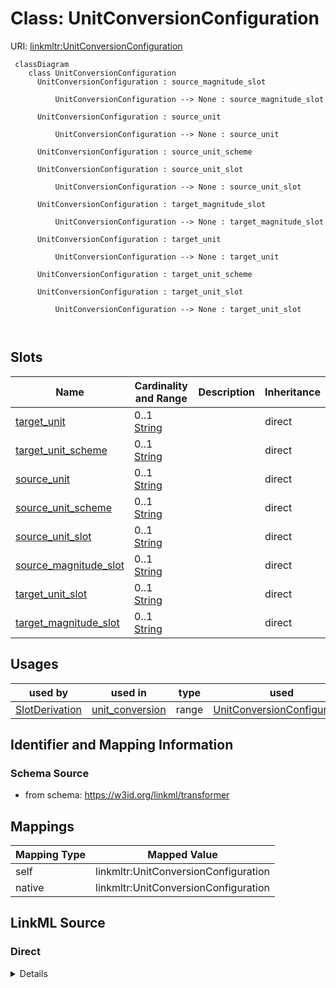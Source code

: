 

# Class: UnitConversionConfiguration



URI: [linkmltr:UnitConversionConfiguration](https://w3id.org/linkml/transformer/UnitConversionConfiguration)




```mermaid
 classDiagram
    class UnitConversionConfiguration
      UnitConversionConfiguration : source_magnitude_slot
        
          UnitConversionConfiguration --> None : source_magnitude_slot
        
      UnitConversionConfiguration : source_unit
        
          UnitConversionConfiguration --> None : source_unit
        
      UnitConversionConfiguration : source_unit_scheme
        
      UnitConversionConfiguration : source_unit_slot
        
          UnitConversionConfiguration --> None : source_unit_slot
        
      UnitConversionConfiguration : target_magnitude_slot
        
          UnitConversionConfiguration --> None : target_magnitude_slot
        
      UnitConversionConfiguration : target_unit
        
          UnitConversionConfiguration --> None : target_unit
        
      UnitConversionConfiguration : target_unit_scheme
        
      UnitConversionConfiguration : target_unit_slot
        
          UnitConversionConfiguration --> None : target_unit_slot
        
      
```




<!-- no inheritance hierarchy -->


## Slots

| Name | Cardinality and Range | Description | Inheritance |
| ---  | --- | --- | --- |
| [target_unit](target_unit.md) | 0..1 <br/> [String](String.md) |  | direct |
| [target_unit_scheme](target_unit_scheme.md) | 0..1 <br/> [String](String.md) |  | direct |
| [source_unit](source_unit.md) | 0..1 <br/> [String](String.md) |  | direct |
| [source_unit_scheme](source_unit_scheme.md) | 0..1 <br/> [String](String.md) |  | direct |
| [source_unit_slot](source_unit_slot.md) | 0..1 <br/> [String](String.md) |  | direct |
| [source_magnitude_slot](source_magnitude_slot.md) | 0..1 <br/> [String](String.md) |  | direct |
| [target_unit_slot](target_unit_slot.md) | 0..1 <br/> [String](String.md) |  | direct |
| [target_magnitude_slot](target_magnitude_slot.md) | 0..1 <br/> [String](String.md) |  | direct |





## Usages

| used by | used in | type | used |
| ---  | --- | --- | --- |
| [SlotDerivation](SlotDerivation.md) | [unit_conversion](unit_conversion.md) | range | [UnitConversionConfiguration](UnitConversionConfiguration.md) |






## Identifier and Mapping Information







### Schema Source


* from schema: https://w3id.org/linkml/transformer





## Mappings

| Mapping Type | Mapped Value |
| ---  | ---  |
| self | linkmltr:UnitConversionConfiguration |
| native | linkmltr:UnitConversionConfiguration |





## LinkML Source

<!-- TODO: investigate https://stackoverflow.com/questions/37606292/how-to-create-tabbed-code-blocks-in-mkdocs-or-sphinx -->

### Direct

<details>
```yaml
name: UnitConversionConfiguration
from_schema: https://w3id.org/linkml/transformer
attributes:
  target_unit:
    name: target_unit
    from_schema: https://w3id.org/linkml/transformer
    rank: 1000
    domain_of:
    - UnitConversionConfiguration
  target_unit_scheme:
    name: target_unit_scheme
    examples:
    - value: ucum
    from_schema: https://w3id.org/linkml/transformer
    rank: 1000
    domain_of:
    - UnitConversionConfiguration
    range: string
  source_unit:
    name: source_unit
    from_schema: https://w3id.org/linkml/transformer
    rank: 1000
    domain_of:
    - UnitConversionConfiguration
  source_unit_scheme:
    name: source_unit_scheme
    examples:
    - value: ucum
    from_schema: https://w3id.org/linkml/transformer
    rank: 1000
    domain_of:
    - UnitConversionConfiguration
    range: string
  source_unit_slot:
    name: source_unit_slot
    from_schema: https://w3id.org/linkml/transformer
    rank: 1000
    domain_of:
    - UnitConversionConfiguration
  source_magnitude_slot:
    name: source_magnitude_slot
    from_schema: https://w3id.org/linkml/transformer
    rank: 1000
    domain_of:
    - UnitConversionConfiguration
  target_unit_slot:
    name: target_unit_slot
    from_schema: https://w3id.org/linkml/transformer
    rank: 1000
    domain_of:
    - UnitConversionConfiguration
  target_magnitude_slot:
    name: target_magnitude_slot
    from_schema: https://w3id.org/linkml/transformer
    rank: 1000
    domain_of:
    - UnitConversionConfiguration

```
</details>

### Induced

<details>
```yaml
name: UnitConversionConfiguration
from_schema: https://w3id.org/linkml/transformer
attributes:
  target_unit:
    name: target_unit
    from_schema: https://w3id.org/linkml/transformer
    rank: 1000
    alias: target_unit
    owner: UnitConversionConfiguration
    domain_of:
    - UnitConversionConfiguration
  target_unit_scheme:
    name: target_unit_scheme
    examples:
    - value: ucum
    from_schema: https://w3id.org/linkml/transformer
    rank: 1000
    alias: target_unit_scheme
    owner: UnitConversionConfiguration
    domain_of:
    - UnitConversionConfiguration
    range: string
  source_unit:
    name: source_unit
    from_schema: https://w3id.org/linkml/transformer
    rank: 1000
    alias: source_unit
    owner: UnitConversionConfiguration
    domain_of:
    - UnitConversionConfiguration
  source_unit_scheme:
    name: source_unit_scheme
    examples:
    - value: ucum
    from_schema: https://w3id.org/linkml/transformer
    rank: 1000
    alias: source_unit_scheme
    owner: UnitConversionConfiguration
    domain_of:
    - UnitConversionConfiguration
    range: string
  source_unit_slot:
    name: source_unit_slot
    from_schema: https://w3id.org/linkml/transformer
    rank: 1000
    alias: source_unit_slot
    owner: UnitConversionConfiguration
    domain_of:
    - UnitConversionConfiguration
  source_magnitude_slot:
    name: source_magnitude_slot
    from_schema: https://w3id.org/linkml/transformer
    rank: 1000
    alias: source_magnitude_slot
    owner: UnitConversionConfiguration
    domain_of:
    - UnitConversionConfiguration
  target_unit_slot:
    name: target_unit_slot
    from_schema: https://w3id.org/linkml/transformer
    rank: 1000
    alias: target_unit_slot
    owner: UnitConversionConfiguration
    domain_of:
    - UnitConversionConfiguration
  target_magnitude_slot:
    name: target_magnitude_slot
    from_schema: https://w3id.org/linkml/transformer
    rank: 1000
    alias: target_magnitude_slot
    owner: UnitConversionConfiguration
    domain_of:
    - UnitConversionConfiguration

```
</details>